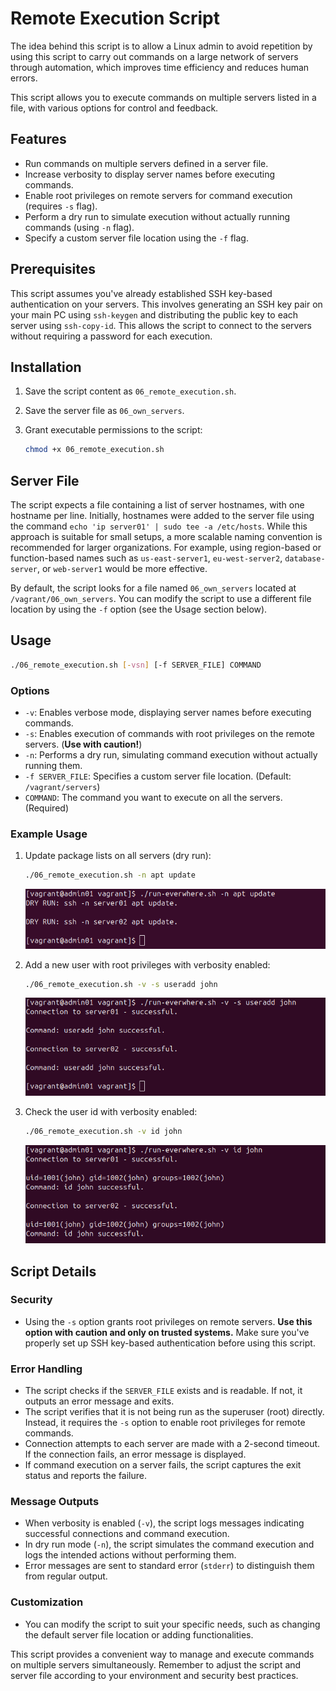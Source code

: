 # Remote Execution Script

The idea behind this script is to allow a Linux admin to avoid repetition by using this script to carry out commands on a large network of servers through automation, which improves time efficiency and reduces human errors.

This script allows you to execute commands on multiple servers listed in a file, with various options for control and feedback.

## Features

- Run commands on multiple servers defined in a server file.
- Increase verbosity to display server names before executing commands.
- Enable root privileges on remote servers for command execution (requires `-s` flag).
- Perform a dry run to simulate execution without actually running commands (using `-n` flag).
- Specify a custom server file location using the `-f` flag.

## Prerequisites

This script assumes you've already established SSH key-based authentication on your servers. This involves generating an SSH key pair on your main PC using `ssh-keygen` and distributing the public key to each server using `ssh-copy-id`. This allows the script to connect to the servers without requiring a password for each execution.

## Installation

1. Save the script content as `06_remote_execution.sh`.
2. Save the server file as `06_own_servers`.
3. Grant executable permissions to the script:

   ```bash
   chmod +x 06_remote_execution.sh
   ```

## Server File

The script expects a file containing a list of server hostnames, with one hostname per line. Initially, hostnames were added to the server file using the command `echo 'ip server01' | sudo tee -a /etc/hosts`. While this approach is suitable for small setups, a more scalable naming convention is recommended for larger organizations. For example, using region-based or function-based names such as `us-east-server1`, `eu-west-server2`, `database-server`, or `web-server1` would be more effective.

By default, the script looks for a file named `06_own_servers` located at `/vagrant/06_own_servers`. You can modify the script to use a different file location by using the `-f` option (see the Usage section below).

## Usage

```bash
./06_remote_execution.sh [-vsn] [-f SERVER_FILE] COMMAND
```

### Options

- `-v`: Enables verbose mode, displaying server names before executing commands.
- `-s`: Enables execution of commands with root privileges on the remote servers. (**Use with caution!**)
- `-n`: Performs a dry run, simulating command execution without actually running them.
- `-f SERVER_FILE`: Specifies a custom server file location. (Default: `/vagrant/servers`)
- `COMMAND`: The command you want to execute on all the servers. (Required)

### Example Usage

1. Update package lists on all servers (dry run):

   ```bash
   ./06_remote_execution.sh -n apt update
   ```

   ![Screenshot of a terminal window displaying the 06_remote_execution.sh script performing a dry run](./dry_run.png)

2. Add a new user with root privileges with verbosity enabled:

   ```bash
   ./06_remote_execution.sh -v -s useradd john
   ```

   ![Screenshot of a terminal window displaying the 06_remote_execution.sh script creating a new user called john](./create_user.png)

3. Check the user id with verbosity enabled:

   ```bash
   ./06_remote_execution.sh -v id john
   ```

   ![Screenshot of a terminal window displaying the 06_remote_execution.sh script showing the id of user john](./id_user.png)

## Script Details

### Security

- Using the `-s` option grants root privileges on remote servers. **Use this option with caution and only on trusted systems.** Make sure you've properly set up SSH key-based authentication before using this script.

### Error Handling

- The script checks if the `SERVER_FILE` exists and is readable. If not, it outputs an error message and exits.
- The script verifies that it is not being run as the superuser (root) directly. Instead, it requires the `-s` option to enable root privileges for remote commands.
- Connection attempts to each server are made with a 2-second timeout. If the connection fails, an error message is displayed.
- If command execution on a server fails, the script captures the exit status and reports the failure.

### Message Outputs

- When verbosity is enabled (`-v`), the script logs messages indicating successful connections and command execution.
- In dry run mode (`-n`), the script simulates the command execution and logs the intended actions without performing them.
- Error messages are sent to standard error (`stderr`) to distinguish them from regular output.

### Customization

- You can modify the script to suit your specific needs, such as changing the default server file location or adding functionalities.

This script provides a convenient way to manage and execute commands on multiple servers simultaneously. Remember to adjust the script and server file according to your environment and security best practices.

